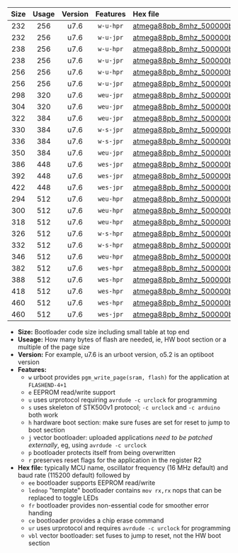 |Size|Usage|Version|Features|Hex file|
|:-:|:-:|:-:|:-:|:--|
|232|256|u7.6|`w-u-hpr`|[atmega88pb_8mhz_500000bps_ur.hex](https://raw.githubusercontent.com/stefanrueger/urboot/main/atmega88pb_8mhz_500000bps_ur.hex)|
|232|256|u7.6|`w-u-jpr`|[atmega88pb_8mhz_500000bps_ur_vbl.hex](https://raw.githubusercontent.com/stefanrueger/urboot/main/atmega88pb_8mhz_500000bps_ur_vbl.hex)|
|238|256|u7.6|`w-u-hpr`|[atmega88pb_8mhz_500000bps_lednop_ur.hex](https://raw.githubusercontent.com/stefanrueger/urboot/main/atmega88pb_8mhz_500000bps_lednop_ur.hex)|
|238|256|u7.6|`w-u-jpr`|[atmega88pb_8mhz_500000bps_lednop_ur_vbl.hex](https://raw.githubusercontent.com/stefanrueger/urboot/main/atmega88pb_8mhz_500000bps_lednop_ur_vbl.hex)|
|256|256|u7.6|`w-u-hpr`|[atmega88pb_8mhz_500000bps_lednop_fr_ur.hex](https://raw.githubusercontent.com/stefanrueger/urboot/main/atmega88pb_8mhz_500000bps_lednop_fr_ur.hex)|
|256|256|u7.6|`w-u-jpr`|[atmega88pb_8mhz_500000bps_lednop_fr_ur_vbl.hex](https://raw.githubusercontent.com/stefanrueger/urboot/main/atmega88pb_8mhz_500000bps_lednop_fr_ur_vbl.hex)|
|298|320|u7.6|`weu-jpr`|[atmega88pb_8mhz_500000bps_ee_ur_vbl.hex](https://raw.githubusercontent.com/stefanrueger/urboot/main/atmega88pb_8mhz_500000bps_ee_ur_vbl.hex)|
|304|320|u7.6|`weu-jpr`|[atmega88pb_8mhz_500000bps_ee_lednop_ur_vbl.hex](https://raw.githubusercontent.com/stefanrueger/urboot/main/atmega88pb_8mhz_500000bps_ee_lednop_ur_vbl.hex)|
|322|384|u7.6|`weu-jpr`|[atmega88pb_8mhz_500000bps_ee_lednop_fr_ur_vbl.hex](https://raw.githubusercontent.com/stefanrueger/urboot/main/atmega88pb_8mhz_500000bps_ee_lednop_fr_ur_vbl.hex)|
|330|384|u7.6|`w-s-jpr`|[atmega88pb_8mhz_500000bps_vbl.hex](https://raw.githubusercontent.com/stefanrueger/urboot/main/atmega88pb_8mhz_500000bps_vbl.hex)|
|336|384|u7.6|`w-s-jpr`|[atmega88pb_8mhz_500000bps_lednop_vbl.hex](https://raw.githubusercontent.com/stefanrueger/urboot/main/atmega88pb_8mhz_500000bps_lednop_vbl.hex)|
|350|384|u7.6|`weu-jpr`|[atmega88pb_8mhz_500000bps_ee_lednop_fr_ce_ur_vbl.hex](https://raw.githubusercontent.com/stefanrueger/urboot/main/atmega88pb_8mhz_500000bps_ee_lednop_fr_ce_ur_vbl.hex)|
|386|448|u7.6|`wes-jpr`|[atmega88pb_8mhz_500000bps_ee_vbl.hex](https://raw.githubusercontent.com/stefanrueger/urboot/main/atmega88pb_8mhz_500000bps_ee_vbl.hex)|
|392|448|u7.6|`wes-jpr`|[atmega88pb_8mhz_500000bps_ee_lednop_vbl.hex](https://raw.githubusercontent.com/stefanrueger/urboot/main/atmega88pb_8mhz_500000bps_ee_lednop_vbl.hex)|
|422|448|u7.6|`wes-jpr`|[atmega88pb_8mhz_500000bps_ee_lednop_fr_vbl.hex](https://raw.githubusercontent.com/stefanrueger/urboot/main/atmega88pb_8mhz_500000bps_ee_lednop_fr_vbl.hex)|
|294|512|u7.6|`weu-hpr`|[atmega88pb_8mhz_500000bps_ee_ur.hex](https://raw.githubusercontent.com/stefanrueger/urboot/main/atmega88pb_8mhz_500000bps_ee_ur.hex)|
|300|512|u7.6|`weu-hpr`|[atmega88pb_8mhz_500000bps_ee_lednop_ur.hex](https://raw.githubusercontent.com/stefanrueger/urboot/main/atmega88pb_8mhz_500000bps_ee_lednop_ur.hex)|
|318|512|u7.6|`weu-hpr`|[atmega88pb_8mhz_500000bps_ee_lednop_fr_ur.hex](https://raw.githubusercontent.com/stefanrueger/urboot/main/atmega88pb_8mhz_500000bps_ee_lednop_fr_ur.hex)|
|326|512|u7.6|`w-s-hpr`|[atmega88pb_8mhz_500000bps.hex](https://raw.githubusercontent.com/stefanrueger/urboot/main/atmega88pb_8mhz_500000bps.hex)|
|332|512|u7.6|`w-s-hpr`|[atmega88pb_8mhz_500000bps_lednop.hex](https://raw.githubusercontent.com/stefanrueger/urboot/main/atmega88pb_8mhz_500000bps_lednop.hex)|
|346|512|u7.6|`weu-hpr`|[atmega88pb_8mhz_500000bps_ee_lednop_fr_ce_ur.hex](https://raw.githubusercontent.com/stefanrueger/urboot/main/atmega88pb_8mhz_500000bps_ee_lednop_fr_ce_ur.hex)|
|382|512|u7.6|`wes-hpr`|[atmega88pb_8mhz_500000bps_ee.hex](https://raw.githubusercontent.com/stefanrueger/urboot/main/atmega88pb_8mhz_500000bps_ee.hex)|
|388|512|u7.6|`wes-hpr`|[atmega88pb_8mhz_500000bps_ee_lednop.hex](https://raw.githubusercontent.com/stefanrueger/urboot/main/atmega88pb_8mhz_500000bps_ee_lednop.hex)|
|418|512|u7.6|`wes-hpr`|[atmega88pb_8mhz_500000bps_ee_lednop_fr.hex](https://raw.githubusercontent.com/stefanrueger/urboot/main/atmega88pb_8mhz_500000bps_ee_lednop_fr.hex)|
|460|512|u7.6|`wes-hpr`|[atmega88pb_8mhz_500000bps_ee_lednop_fr_ce.hex](https://raw.githubusercontent.com/stefanrueger/urboot/main/atmega88pb_8mhz_500000bps_ee_lednop_fr_ce.hex)|
|460|512|u7.6|`wes-jpr`|[atmega88pb_8mhz_500000bps_ee_lednop_fr_ce_vbl.hex](https://raw.githubusercontent.com/stefanrueger/urboot/main/atmega88pb_8mhz_500000bps_ee_lednop_fr_ce_vbl.hex)|

- **Size:** Bootloader code size including small table at top end
- **Useage:** How many bytes of flash are needed, ie, HW boot section or a multiple of the page size
- **Version:** For example, u7.6 is an urboot version, o5.2 is an optiboot version
- **Features:**
  + `w` urboot provides `pgm_write_page(sram, flash)` for the application at `FLASHEND-4+1`
  + `e` EEPROM read/write support
  + `u` uses urprotocol requiring `avrdude -c urclock` for programming
  + `s` uses skeleton of STK500v1 protocol; `-c urclock` and `-c arduino` both work
  + `h` hardware boot section: make sure fuses are set for reset to jump to boot section
  + `j` vector bootloader: uploaded applications *need to be patched externally*, eg, using `avrdude -c urclock`
  + `p` bootloader protects itself from being overwritten
  + `r` preserves reset flags for the application in the register R2
- **Hex file:** typically MCU name, oscillator frequency (16 MHz default) and baud rate (115200 default) followed by
  + `ee` bootloader supports EEPROM read/write
  + `lednop` "template" bootloader contains `mov rx,rx` nops that can be replaced to toggle LEDs
  + `fr` bootloader provides non-essential code for smoother error handing
  + `ce` bootloader provides a chip erase command
  + `ur` uses urprotocol and requires `avrdude -c urclock` for programming
  + `vbl` vector bootloader: set fuses to jump to reset, not the HW boot section

